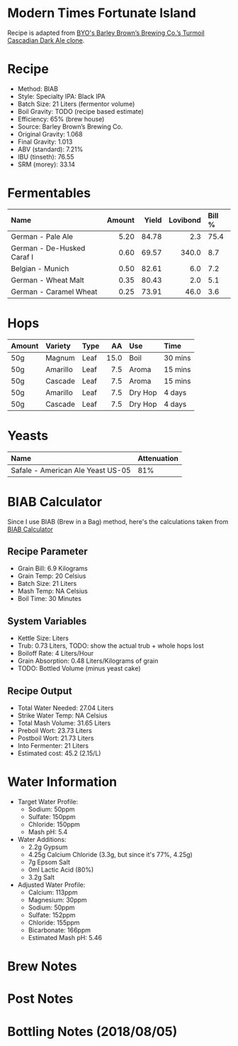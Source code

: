Modern Times Fortunate Island
================

Recipe is adapted from [BYO's Barley Brown’s Brewing Co.’s Turmoil Cascadian Dark Ale clone](https://byo.com/article/specialty-ipa-layout/).

Recipe
======

-   Method: BIAB
-   Style: Specialty IPA: Black IPA
-   Batch Size: 21 Liters (fermentor volume)
-   Boil Gravity: TODO (recipe based estimate)
-   Efficiency: 65% (brew house)
-   Source: Barley Brown’s Brewing Co.
-   Original Gravity: 1.068
-   Final Gravity: 1.013
-   ABV (standard): 7.21%
-   IBU (tinseth): 76.55
-   SRM (morey): 33.14

Fermentables
============

| Name                       |  Amount|  Yield|  Lovibond| Bill % |
|:---------------------------|-------:|------:|---------:|:-------|
| German - Pale Ale          |    5.20|  84.78|       2.3| 75.4   |
| German - De-Husked Caraf I |    0.60|  69.57|     340.0| 8.7    |
| Belgian - Munich           |    0.50|  82.61|       6.0| 7.2    |
| German - Wheat Malt        |    0.35|  80.43|       2.0| 5.1    |
| German - Caramel Wheat     |    0.25|  73.91|      46.0| 3.6    |

Hops
====

| Amount | Variety  | Type |    AA| Use     | Time    |
|:-------|:---------|:-----|-----:|:--------|:--------|
| 50g    | Magnum   | Leaf |  15.0| Boil    | 30 mins |
| 50g    | Amarillo | Leaf |   7.5| Aroma   | 15 mins |
| 50g    | Cascade  | Leaf |   7.5| Aroma   | 15 mins |
| 50g    | Amarillo | Leaf |   7.5| Dry Hop | 4 days  |
| 50g    | Cascade  | Leaf |   7.5| Dry Hop | 4 days  |

Yeasts
======

| Name                              | Attenuation |
|:----------------------------------|:------------|
| Safale - American Ale Yeast US-05 | 81%         |

BIAB Calculator
===============

Since I use BIAB (Brew in a Bag) method, here's the calculations taken from [BIAB Calculator](http://www.biabcalculator.com/)

Recipe Parameter
----------------

-   Grain Bill: 6.9 Kilograms
-   Grain Temp: 20 Celsius
-   Batch Size: 21 Liters
-   Mash Temp: NA Celsius
-   Boil Time: 30 Minutes

System Variables
----------------

-   Kettle Size: Liters
-   Trub: 0.73 Liters, TODO: show the actual trub + whole hops lost
-   Boiloff Rate: 4 Liters/Hour
-   Grain Absorption: 0.48 Liters/Kilograms of grain
-   TODO: Bottled Volume (minus yeast cake)

Recipe Output
-------------

-   Total Water Needed: 27.04 Liters
-   Strike Water Temp: NA Celsius
-   Total Mash Volume: 31.65 Liters
-   Preboil Wort: 23.73 Liters
-   Postboil Wort: 21.73 Liters
-   Into Fermenter: 21 Liters
-   Estimated cost: 45.2 (2.15/L)

Water Information
=================

-   Target Water Profile:
    -   Sodium: 50ppm
    -   Sulfate: 150ppm
    -   Chloride: 150ppm
    -   Mash pH: 5.4
-   Water Additions:
    -   2.2g Gypsum
    -   4.25g Calcium Chloride (3.3g, but since it's 77%, 4.25g)
    -   7g Epsom Salt
    -   0ml Lactic Acid (80%)
    -   3.2g Salt
-   Adjusted Water Profile:
    -   Calcium: 113ppm
    -   Magnesium: 30ppm
    -   Sodium: 50ppm
    -   Sulfate: 152ppm
    -   Chloride: 155ppm
    -   Bicarbonate: 166ppm
    -   Estimated Mash pH: 5.46

Brew Notes
==========

Post Notes
==========

Bottling Notes (2018/08/05)
===========================
